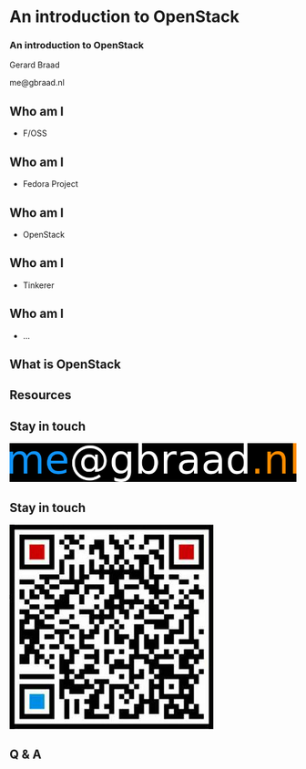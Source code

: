 # An introduction to OpenStack

### An introduction to OpenStack
Gerard Braad

<span class="lightblue">me</span><span class="white">@gbraad</span><span class="orange">.nl</span>


## Who am I

  * <span class="orange">F/OSS</span>


## Who am I

  * <span class="lightblue">Fedora</span> Project  


## Who am I

  * <span class="red">OpenStack</span>


## Who am I

  * Tinkerer


## Who am I

  * ...


## What is OpenStack





## Resources



## Stay in touch

![](img/email.png)


## Stay in touch

![](img/wechat.jpg)


## Q & A
